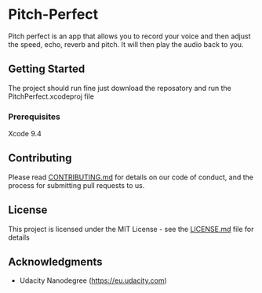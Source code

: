 # Pitch-Perfect
Pitch perfect is an app that allows you to record your voice and then adjust the speed, echo, reverb and pitch. It will then play the audio back to you.

## Getting Started
The project should run fine just download the reposatory and run the PitchPerfect.xcodeproj file
### Prerequisites

Xcode 9.4

## Contributing

Please read [CONTRIBUTING.md](https://gist.github.com/PurpleBooth/b24679402957c63ec426) for details on our code of conduct, and the process for submitting pull requests to us.



## License

This project is licensed under the MIT License - see the [LICENSE.md](LICENSE.md) file for details

## Acknowledgments

* Udacity Nanodegree (https://eu.udacity.com)
